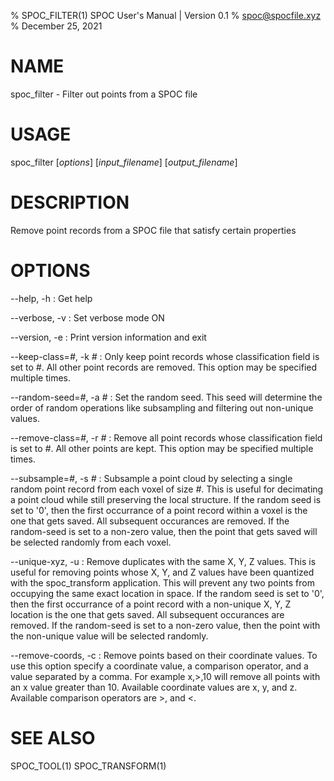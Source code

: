 % SPOC\_FILTER(1) SPOC User's Manual | Version 0.1
% spoc@spocfile.xyz
% December 25, 2021

# NAME

spoc\_filter - Filter out points from a SPOC file

# USAGE

spoc\_filter [*options*] [*input_filename*] [*output_filename*]

# DESCRIPTION

Remove point records from a SPOC file that satisfy certain properties

# OPTIONS

\-\-help, -h
:   Get help

\-\-verbose, -v
:   Set verbose mode ON

\-\-version, -e
:   Print version information and exit

\-\-keep-class=*#*, -k *#*
:   Only keep point records whose classification field is set to *#*.
    All other point records are removed. This option may be specified
    multiple times.

\-\-random-seed=*#*, -a *#*
:   Set the random seed. This seed will determine the order of random
    operations like subsampling and filtering out non-unique values.

\-\-remove-class=*#*, -r *#*
:   Remove all point records whose classification field is set to *#*.
    All other points are kept. This option may be specified multiple
    times.

\-\-subsample=*#*, -s *#*
:   Subsample a point cloud by selecting a single random point record
    from each voxel of size *#*. This is useful for decimating a point
    cloud while still preserving the local structure. If the random seed
    is set to '0', then the first occurrance of a point record within a
    voxel is the one that gets saved. All subsequent occurances are
    removed. If the random-seed is set to a non-zero value, then the
    point that gets saved will be selected randomly from each voxel.

\-\-unique-xyz, -u
:   Remove duplicates with the same X, Y, Z values. This is useful for
    removing points whose X, Y, and Z values have been quantized with the
    spoc_transform application. This will prevent any two points from
    occupying the same exact location in space. If the random seed is
    set to '0', then the first occurrance of a point record with a
    non-unique X, Y, Z location is the one that gets saved. All
    subsequent occurances are removed. If the random-seed is set to a
    non-zero value, then the point with the non-unique value will be
    selected randomly.

\-\-remove-coords, -c
:   Remove points based on their coordinate values. To use this option
	specify a coordinate value, a comparison operator, and a value
	separated by a comma. For example x,>,10 will remove all points with
	an x value greater than 10. Available coordinate values are x, y, and z.
	Available comparison operators are >, and <.

# SEE ALSO

SPOC\_TOOL(1)
SPOC\_TRANSFORM(1)
